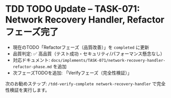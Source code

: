 # TDD TODO Update – TASK-071: Network Recovery Handler, Refactorフェーズ完了

- 現在のTODO「Refactorフェーズ（品質改善）」を `completed` に更新
- 品質判定: ✅ 高品質（テスト成功・セキュリティ/パフォーマンス懸念なし）
- 対応ドキュメント: `docs/implements/TASK-071/network-recovery-handler-refactor-phase.md` を追加
- 次フェーズTODOを追加: 「Verifyフェーズ（完全性検証）」

次のお勧めステップ: `/tdd-verify-complete network-recovery-handler` で完全性検証を実行します。
